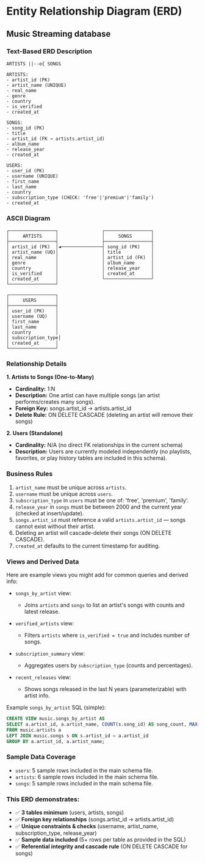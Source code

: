 # Entity Relationship Diagram (ERD)

## Music Streaming database

### Text-Based ERD Description

```
ARTISTS ||--o{ SONGS

ARTISTS:
- artist_id (PK)
- artist_name (UNIQUE)
- real_name
- genre
- country
- is_verified
- created_at

SONGS:
- song_id (PK)
- title
- artist_id (FK → artists.artist_id)
- album_name
- release_year
- created_at

USERS:
- user_id (PK)
- username (UNIQUE)
- first_name
- last_name
- country
- subscription_type (CHECK: 'free'|'premium'|'family')
- created_at
```

### ASCII Diagram

```
┌─────────────────┐                ┌─────────────────┐
│     ARTISTS     │                │     SONGS       │
├─────────────────┤                ├─────────────────┤
│ artist_id (PK)  │◄───────────────┤ song_id (PK)    │
│ artist_name (UQ)│                │ title           │
│ real_name       │                │ artist_id (FK)  │
│ genre           │                │ album_name      │
│ country         │                │ release_year    │
│ is_verified     │                │ created_at      │
│ created_at      │                └─────────────────┘
└─────────────────┘

┌─────────────────┐
│     USERS       │
├─────────────────┤
│ user_id (PK)    │
│ username (UQ)   │
│ first_name      │
│ last_name       │
│ country         │
│ subscription_type│
│ created_at      │
└─────────────────┘
```

### Relationship Details

**1. Artists to Songs (One-to-Many)**
- **Cardinality:** 1:N
- **Description:** One artist can have multiple songs (an artist performs/creates many songs).
- **Foreign Key:** songs.artist_id → artists.artist_id
- **Delete Rule:** ON DELETE CASCADE (deleting an artist will remove their songs)

**2. Users (Standalone)**
- **Cardinality:** N/A (no direct FK relationships in the current schema)
- **Description:** Users are currently modeled independently (no playlists, favorites, or play history tables are included in this schema).

### Business Rules

1. `artist_name` must be unique across `artists`.
2. `username` must be unique across `users`.
3. `subscription_type` in `users` must be one of: 'free', 'premium', 'family'.
4. `release_year` in `songs` must be between 2000 and the current year (checked at insert/update).
5. `songs.artist_id` must reference a valid `artists.artist_id` — songs cannot exist without their artist.
6. Deleting an artist will cascade-delete their songs (ON DELETE CASCADE).
7. `created_at` defaults to the current timestamp for auditing.

### Views and Derived Data

Here are example views you might add for common queries and derived info:

- `songs_by_artist` view:
    - Joins `artists` and `songs` to list an artist's songs with counts and latest release.

- `verified_artists` view:
    - Filters `artists` where `is_verified = true` and includes number of songs.

- `subscription_summary` view:
    - Aggregates users by `subscription_type` (counts and percentages).

- `recent_releases` view:
    - Shows songs released in the last N years (parameterizable) with artist info.

Example `songs_by_artist` SQL (simple):

```sql
CREATE VIEW music.songs_by_artist AS
SELECT a.artist_id, a.artist_name, COUNT(s.song_id) AS song_count, MAX(s.release_year) AS latest_year
FROM music.artists a
LEFT JOIN music.songs s ON s.artist_id = a.artist_id
GROUP BY a.artist_id, a.artist_name;
```

### Sample Data Coverage

- `users`: 5 sample rows included in the main schema file.
- `artists`: 6 sample rows included in the main schema file.
- `songs`: 5 sample rows included in the main schema file.

### This ERD demonstrates:

- ✅ **3 tables minimum** (users, artists, songs)
- ✅ **Foreign key relationships** (songs.artist_id → artists.artist_id)
- ✅ **Unique constraints & checks** (username, artist_name, subscription_type, release_year)
- ✅ **Sample data included** (5+ rows per table as provided in the SQL)
- ✅ **Referential integrity and cascade rule** (ON DELETE CASCADE for songs)
